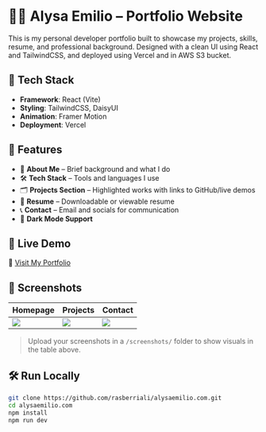 # 🧑‍💻 Alysa Emilio – Portfolio Website

This is my personal developer portfolio built to showcase my projects, skills, resume, and professional background. Designed with a clean UI using React and TailwindCSS, and deployed using Vercel and in AWS S3 bucket.

## 🔧 Tech Stack

- **Framework**: React (Vite)
- **Styling**: TailwindCSS, DaisyUI
- **Animation**: Framer Motion
- **Deployment**: Vercel

## 📂 Features

- 🧠 **About Me** – Brief background and what I do
- 🛠️ **Tech Stack** – Tools and languages I use
- 🗂️ **Projects Section** – Highlighted works with links to GitHub/live demos
- 📄 **Resume** – Downloadable or viewable resume
- 📞 **Contact** – Email and socials for communication
- 🌙 **Dark Mode Support**

## 🚀 Live Demo

🔗 [Visit My Portfolio](https://alysaemilio-com.vercel.app)

## 📸 Screenshots

| Homepage | Projects | Contact |
|----------|----------|---------|
| ![](./screenshots/home.png) | ![](./screenshots/projects.png) | ![](./screenshots/contact.png) |

> Upload your screenshots in a `/screenshots/` folder to show visuals in the table above.

## 🛠️ Run Locally

```bash
git clone https://github.com/rasberriali/alysaemilio.com.git
cd alysaemilio.com
npm install
npm run dev
